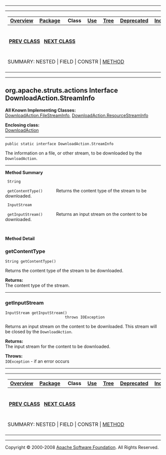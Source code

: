------------------------------------------------------------------------

<span id="navbar_top"></span> [](#skip-navbar_top "Skip navigation links")

<table>
<colgroup>
<col width="50%" />
<col width="50%" />
</colgroup>
<tbody>
<tr class="odd">
<td align="left"><span id="navbar_top_firstrow"></span>
<table>
<tbody>
<tr class="odd">
<td align="left"><a href="../../../../overview-summary.html.md"><strong>Overview</strong></a> </td>
<td align="left"><a href="package-summary.html.md"><strong>Package</strong></a> </td>
<td align="left"> <strong>Class</strong> </td>
<td align="left"><a href="class-use/DownloadAction.StreamInfo.html.md"><strong>Use</strong></a> </td>
<td align="left"><a href="package-tree.html.md"><strong>Tree</strong></a> </td>
<td align="left"><a href="../../../../deprecated-list.html.md"><strong>Deprecated</strong></a> </td>
<td align="left"><a href="../../../../index-all.html.md"><strong>Index</strong></a> </td>
<td align="left"><a href="../../../../help-doc.html.md"><strong>Help</strong></a> </td>
</tr>
</tbody>
</table></td>
<td align="left"></td>
</tr>
<tr class="even">
<td align="left"> <a href="../../../../org/apache/struts/actions/DownloadAction.ResourceStreamInfo.html.md" title="class in org.apache.struts.actions"><strong>PREV CLASS</strong></a>   <a href="../../../../org/apache/struts/actions/EventActionDispatcher.html" title="class in org.apache.struts.actions"><strong>NEXT CLASS</strong></a></td>
<td align="left"><a href="../../../../index.html.md?org/apache/struts/actions/DownloadAction.StreamInfo.html"><strong>FRAMES</strong></a>    <a href="DownloadAction.StreamInfo.html"><strong>NO FRAMES</strong></a>    
<a href="../../../../allclasses-noframe.html.md"><strong>All Classes</strong></a></td>
</tr>
<tr class="odd">
<td align="left">SUMMARY: NESTED | FIELD | CONSTR | <a href="#method_summary">METHOD</a></td>
<td align="left">DETAIL: FIELD | CONSTR | <a href="#method_detail">METHOD</a></td>
</tr>
</tbody>
</table>

<span id="skip-navbar_top"></span>

------------------------------------------------------------------------

org.apache.struts.actions
 Interface DownloadAction.StreamInfo
------------------------------------

**All Known Implementing Classes:**  
[DownloadAction.FileStreamInfo](../../../../org/apache/struts/actions/DownloadAction.FileStreamInfo.html.md "class in org.apache.struts.actions"), [DownloadAction.ResourceStreamInfo](../../../../org/apache/struts/actions/DownloadAction.ResourceStreamInfo.html "class in org.apache.struts.actions")

<!-- -->

**Enclosing class:**  
[DownloadAction](../../../../org/apache/struts/actions/DownloadAction.html.md "class in org.apache.struts.actions")

------------------------------------------------------------------------

    public static interface DownloadAction.StreamInfo

The information on a file, or other stream, to be downloaded by the `DownloadAction`.

------------------------------------------------------------------------

<span id="method_summary"></span>

**Method Summary**

` String`

` getContentType()`
           Returns the content type of the stream to be downloaded.

` InputStream`

` getInputStream()`
           Returns an input stream on the content to be downloaded.

 

<span id="method_detail"></span>

**Method Detail**

### getContentType

    String getContentType()

Returns the content type of the stream to be downloaded.

**Returns:**  
The content type of the stream.

------------------------------------------------------------------------

### getInputStream

    InputStream getInputStream()
                               throws IOException

Returns an input stream on the content to be downloaded. This stream will be closed by the `DownloadAction`.

**Returns:**  
The input stream for the content to be downloaded.

**Throws:**  
`IOException` - if an error occurs

------------------------------------------------------------------------

<span id="navbar_bottom"></span> [](#skip-navbar_bottom "Skip navigation links")

<table>
<colgroup>
<col width="50%" />
<col width="50%" />
</colgroup>
<tbody>
<tr class="odd">
<td align="left"><span id="navbar_bottom_firstrow"></span>
<table>
<tbody>
<tr class="odd">
<td align="left"><a href="../../../../overview-summary.html.md"><strong>Overview</strong></a> </td>
<td align="left"><a href="package-summary.html.md"><strong>Package</strong></a> </td>
<td align="left"> <strong>Class</strong> </td>
<td align="left"><a href="class-use/DownloadAction.StreamInfo.html.md"><strong>Use</strong></a> </td>
<td align="left"><a href="package-tree.html.md"><strong>Tree</strong></a> </td>
<td align="left"><a href="../../../../deprecated-list.html.md"><strong>Deprecated</strong></a> </td>
<td align="left"><a href="../../../../index-all.html.md"><strong>Index</strong></a> </td>
<td align="left"><a href="../../../../help-doc.html.md"><strong>Help</strong></a> </td>
</tr>
</tbody>
</table></td>
<td align="left"></td>
</tr>
<tr class="even">
<td align="left"> <a href="../../../../org/apache/struts/actions/DownloadAction.ResourceStreamInfo.html.md" title="class in org.apache.struts.actions"><strong>PREV CLASS</strong></a>   <a href="../../../../org/apache/struts/actions/EventActionDispatcher.html" title="class in org.apache.struts.actions"><strong>NEXT CLASS</strong></a></td>
<td align="left"><a href="../../../../index.html.md?org/apache/struts/actions/DownloadAction.StreamInfo.html"><strong>FRAMES</strong></a>    <a href="DownloadAction.StreamInfo.html"><strong>NO FRAMES</strong></a>    
<a href="../../../../allclasses-noframe.html.md"><strong>All Classes</strong></a></td>
</tr>
<tr class="odd">
<td align="left">SUMMARY: NESTED | FIELD | CONSTR | <a href="#method_summary">METHOD</a></td>
<td align="left">DETAIL: FIELD | CONSTR | <a href="#method_detail">METHOD</a></td>
</tr>
</tbody>
</table>

<span id="skip-navbar_bottom"></span>

------------------------------------------------------------------------

Copyright © 2000-2008 [Apache Software Foundation](http://www.apache.org/). All Rights Reserved.
